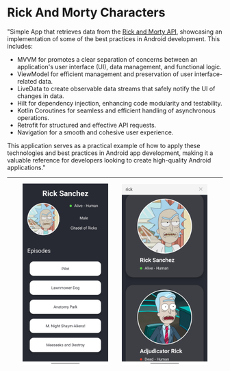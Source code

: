 # Rick And Morty Characters

"Simple App that retrieves data from the [Rick and Morty API](https://rickandmortyapi.com/), showcasing an implementation of some of the best practices in Android development. This includes:

* MVVM for promotes a clear separation of concerns between an application's user interface (UI), data management, and functional logic.
* ViewModel for efficient management and preservation of user interface-related data.
* LiveData to create observable data streams that safely notify the UI of changes in data.
* Hilt for dependency injection, enhancing code modularity and testability.
* Kotlin Coroutines for seamless and efficient handling of asynchronous operations.
* Retrofit for structured and effective API requests.
* Navigation for a smooth and cohesive user experience.

This application serves as a practical example of how to apply these technologies and best practices in Android app development, making it a valuable reference for developers looking to create high-quality Android applications."

<hr>

<p align="center">
  <img src="https://github.com/robertomr99/RickAndMortyCharacters/blob/master/app/src/main/res/raw/characterdetail.jpg" width="200" alt="Characters List">
  &nbsp;&nbsp;&nbsp;&nbsp;&nbsp;&nbsp;
  <img src="https://github.com/robertomr99/RickAndMortyCharacters/blob/master/app/src/main/res/raw/characterlist.jpg" width="200" alt="Character Detail">
</p>
